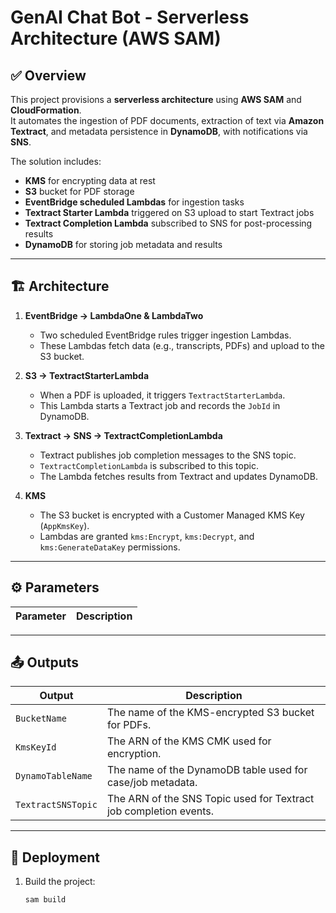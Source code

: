 # GenAI Chat Bot - Serverless Architecture (AWS SAM)

## ✅ Overview

This project provisions a **serverless architecture** using **AWS SAM** and **CloudFormation**.  
It automates the ingestion of PDF documents, extraction of text via **Amazon Textract**, and metadata persistence in **DynamoDB**, with notifications via **SNS**.  

The solution includes:  
- **KMS** for encrypting data at rest  
- **S3** bucket for PDF storage  
- **EventBridge scheduled Lambdas** for ingestion tasks  
- **Textract Starter Lambda** triggered on S3 upload to start Textract jobs  
- **Textract Completion Lambda** subscribed to SNS for post-processing results  
- **DynamoDB** for storing job metadata and results  

---

## 🏗️ Architecture

1. **EventBridge → LambdaOne & LambdaTwo**  
   - Two scheduled EventBridge rules trigger ingestion Lambdas.  
   - These Lambdas fetch data (e.g., transcripts, PDFs) and upload to the S3 bucket.  

2. **S3 → TextractStarterLambda**  
   - When a PDF is uploaded, it triggers `TextractStarterLambda`.  
   - This Lambda starts a Textract job and records the `JobId` in DynamoDB.  

3. **Textract → SNS → TextractCompletionLambda**  
   - Textract publishes job completion messages to the SNS topic.  
   - `TextractCompletionLambda` is subscribed to this topic.  
   - The Lambda fetches results from Textract and updates DynamoDB.  

4. **KMS**  
   - The S3 bucket is encrypted with a Customer Managed KMS Key (`AppKmsKey`).  
   - Lambdas are granted `kms:Encrypt`, `kms:Decrypt`, and `kms:GenerateDataKey` permissions.  

---

## ⚙️ Parameters

| Parameter       | Description                                                                 |
|-----------------|-----------------------------------------------------------------------------|

---

## 📤 Outputs

| Output             | Description                                                        |
|---------------------|--------------------------------------------------------------------|
| `BucketName`        | The name of the KMS-encrypted S3 bucket for PDFs.                 |
| `KmsKeyId`          | The ARN of the KMS CMK used for encryption.                       |
| `DynamoTableName`   | The name of the DynamoDB table used for case/job metadata.        |
| `TextractSNSTopic`  | The ARN of the SNS Topic used for Textract job completion events. |

---

## 🚀 Deployment

1. Build the project:
   ```bash
   sam build
